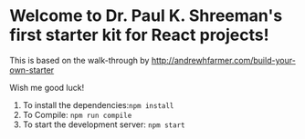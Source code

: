 # Welcome to Dr. Paul K. Shreeman's first starter kit for React projects!
This is based on the walk-through by <http://andrewhfarmer.com/build-your-own-starter>

Wish me good luck!

1. To install the dependencies:``` npm install ```
2. To Compile:  ```npm run compile```
3. To start the development server: ```npm start```
